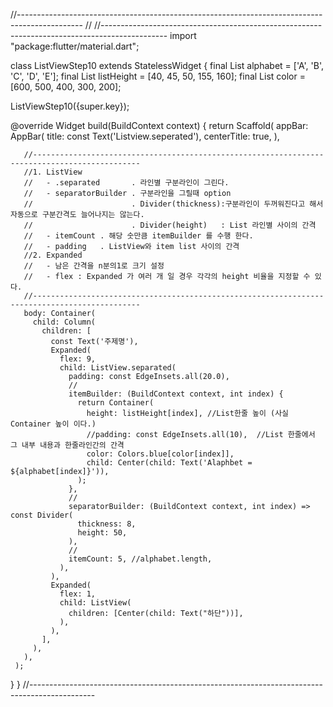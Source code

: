 //----------------------------------------------------------------------------------------------
//
//----------------------------------------------------------------------------------------------
import "package:flutter/material.dart";

class ListViewStep10 extends StatelessWidget {
  final List<String> alphabet = <String>['A', 'B', 'C', 'D', 'E'];
  final List<double> listHeight = <double>[40, 45, 50, 155, 160];
  final List<int> color = <int>[600, 500, 400, 300, 200];

  ListViewStep10({super.key});

  @override
  Widget build(BuildContext context) {
    return Scaffold(
      appBar: AppBar(
        title: const Text('Listview.seperated'),
        centerTitle: true,
      ),

       //----------------------------------------------------------------------------------------------
       //1. ListView
       //   - .separated       . 라인별 구분라인이 그린다.
       //   - separatorBuilder . 구분라인을 그릴때 option
       //                      . Divider(thickness):구분라인이 두꺼워진다고 해서 자동으로 구분간격도 늘어나지는 않는다.
       //                      . Divider(height)   : List 라인별 사이의 간격
       //   - itemCount . 해당 숫만큼 itemBuilder 를 수행 한다.
       //   - padding   . ListView와 item list 사이의 간격
       //2. Expanded
       //   - 남은 간격을 n분의1로 크기 설정
       //   - flex : Expanded 가 여러 개 일 경우 각각의 height 비율을 지정할 수 있다.
       //----------------------------------------------------------------------------------------------
       body: Container(
         child: Column(
           children: [
             const Text('주제명'),
             Expanded(
               flex: 9,
               child: ListView.separated(
                 padding: const EdgeInsets.all(20.0),
                 //
                 itemBuilder: (BuildContext context, int index) {
                   return Container(
                     height: listHeight[index], //List한줄 높이 (사실 Container 높이 이다.)
                     //padding: const EdgeInsets.all(10),  //List 한줄에서 그 내부 내용과 한줄라인간의 간격
                     color: Colors.blue[color[index]],
                     child: Center(child: Text('Alaphbet = ${alphabet[index]}')),
                   );
                 },
                 //
                 separatorBuilder: (BuildContext context, int index) => const Divider(
                   thickness: 8,
                   height: 50,
                 ),
                 //
                 itemCount: 5, //alphabet.length,
               ),
             ),
             Expanded(
               flex: 1,
               child: ListView(
                 children: [Center(child: Text("하단"))],
               ),
             ),
           ],
         ),
       ),
     );
   }
 }
//----------------------------------------------------------------------------------------------